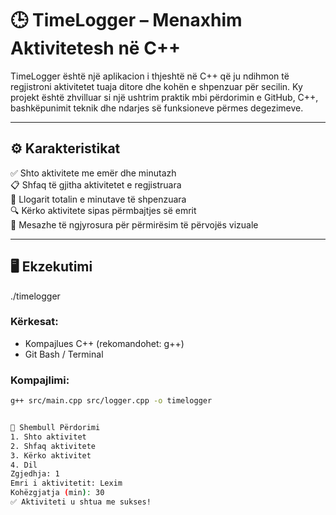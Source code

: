 # 🕒 TimeLogger – Menaxhim Aktivitetesh në C++

TimeLogger është një aplikacion i thjeshtë në C++ që ju ndihmon të regjistroni aktivitetet tuaja ditore dhe kohën e shpenzuar për secilin. Ky projekt është zhvilluar si një ushtrim praktik mbi përdorimin e GitHub, C++, bashkëpunimit teknik dhe ndarjes së funksioneve përmes degezimeve.

---

## ⚙️ Karakteristikat

✅ Shto aktivitete me emër dhe minutazh  
📋 Shfaq të gjitha aktivitetet e regjistruara  
🧮 Llogarit totalin e minutave të shpenzuara  
🔍 Kërko aktivitete sipas përmbajtjes së emrit  
🎨 Mesazhe të ngjyrosura për përmirësim të përvojës vizuale

---
## 🖥️ Ekzekutimi
./timelogger

### Kërkesat:
- Kompajlues C++ (rekomandohet: g++)
- Git Bash / Terminal

### Kompajlimi:
```bash
g++ src/main.cpp src/logger.cpp -o timelogger


🧪 Shembull Përdorimi
1. Shto aktivitet
2. Shfaq aktivitete
3. Kërko aktivitet
4. Dil
Zgjedhja: 1
Emri i aktivitetit: Lexim
Kohëzgjatja (min): 30
✅ Aktiviteti u shtua me sukses!
